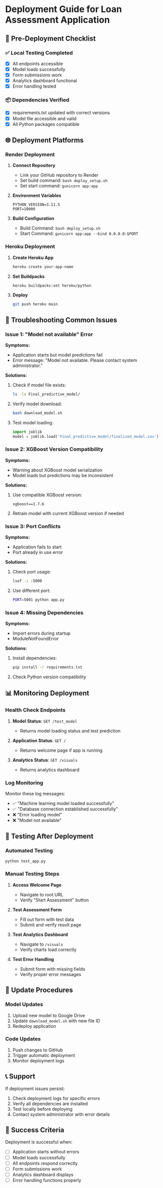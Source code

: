 # Deployment Guide for Loan Assessment Application

## 🚀 Pre-Deployment Checklist

### ✅ Local Testing Completed
- [x] All endpoints accessible
- [x] Model loads successfully
- [x] Form submissions work
- [x] Analytics dashboard functional
- [x] Error handling tested

### 📦 Dependencies Verified
- [x] requirements.txt updated with correct versions
- [x] Model file accessible and valid
- [x] All Python packages compatible

## 🌐 Deployment Platforms

### Render Deployment

1. **Connect Repository**
   - Link your GitHub repository to Render
   - Set build command: `bash deploy_setup.sh`
   - Set start command: `gunicorn app:app`

2. **Environment Variables**
   ```
   PYTHON_VERSION=3.11.5
   PORT=10000
   ```

3. **Build Configuration**
   - Build Command: `bash deploy_setup.sh`
   - Start Command: `gunicorn app:app --bind 0.0.0.0:$PORT`

### Heroku Deployment

1. **Create Heroku App**
   ```bash
   heroku create your-app-name
   ```

2. **Set Buildpacks**
   ```bash
   heroku buildpacks:set heroku/python
   ```

3. **Deploy**
   ```bash
   git push heroku main
   ```

## 🔧 Troubleshooting Common Issues

### Issue 1: "Model not available" Error

**Symptoms:**
- Application starts but model predictions fail
- Error message: "Model not available. Please contact system administrator."

**Solutions:**
1. Check if model file exists:
   ```bash
   ls -la Final_predictive_model/
   ```

2. Verify model download:
   ```bash
   bash download_model.sh
   ```

3. Test model loading:
   ```python
   import joblib
   model = joblib.load('Final_predictive_model/finalized_model.sav')
   ```

### Issue 2: XGBoost Version Compatibility

**Symptoms:**
- Warning about XGBoost model serialization
- Model loads but predictions may be inconsistent

**Solutions:**
1. Use compatible XGBoost version:
   ```
   xgboost==1.7.6
   ```

2. Retrain model with current XGBoost version if needed

### Issue 3: Port Conflicts

**Symptoms:**
- Application fails to start
- Port already in use error

**Solutions:**
1. Check port usage:
   ```bash
   lsof -i :5000
   ```

2. Use different port:
   ```bash
   PORT=5001 python app.py
   ```

### Issue 4: Missing Dependencies

**Symptoms:**
- Import errors during startup
- ModuleNotFoundError

**Solutions:**
1. Install dependencies:
   ```bash
   pip install -r requirements.txt
   ```

2. Check Python version compatibility

## 📊 Monitoring Deployment

### Health Check Endpoints

1. **Model Status**: `GET /test_model`
   - Returns model loading status and test prediction

2. **Application Status**: `GET /`
   - Returns welcome page if app is running

3. **Analytics Status**: `GET /visuals`
   - Returns analytics dashboard

### Log Monitoring

Monitor these log messages:
- ✅ "Machine learning model loaded successfully"
- ✅ "Database connection established successfully"
- ❌ "Error loading model"
- ❌ "Model not available"

## 🧪 Testing After Deployment

### Automated Testing
```bash
python test_app.py
```

### Manual Testing Steps

1. **Access Welcome Page**
   - Navigate to root URL
   - Verify "Start Assessment" button

2. **Test Assessment Form**
   - Fill out form with test data
   - Submit and verify result page

3. **Test Analytics Dashboard**
   - Navigate to `/visuals`
   - Verify charts load correctly

4. **Test Error Handling**
   - Submit form with missing fields
   - Verify proper error messages

## 🔄 Update Procedures

### Model Updates
1. Upload new model to Google Drive
2. Update `download_model.sh` with new file ID
3. Redeploy application

### Code Updates
1. Push changes to GitHub
2. Trigger automatic deployment
3. Monitor deployment logs

## 📞 Support

If deployment issues persist:
1. Check deployment logs for specific errors
2. Verify all dependencies are installed
3. Test locally before deploying
4. Contact system administrator with error details

## 🎯 Success Criteria

Deployment is successful when:
- [ ] Application starts without errors
- [ ] Model loads successfully
- [ ] All endpoints respond correctly
- [ ] Form submissions work
- [ ] Analytics dashboard displays
- [ ] Error handling functions properly 